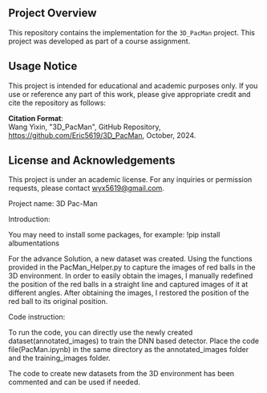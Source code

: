 ## Project Overview
This repository contains the implementation for the `3D_PacMan` project. This project was developed as part of a course assignment.

## Usage Notice
This project is intended for educational and academic purposes only. If you use or reference any part of this work, please give appropriate credit and cite the repository as follows:

**Citation Format**:  
Wang Yixin, "3D_PacMan", GitHub Repository, https://github.com/Eric5619/3D_PacMan, October, 2024.

## License and Acknowledgements
This project is under an academic license. For any inquiries or permission requests, please contact wyx5619@gmail.com.

Project name: 3D Pac-Man

Introduction:

You may need to install some packages, for example:
!pip install albumentations

For the advance Solution, a new dataset was created. Using the functions provided in the PacMan_Helper.py to capture the images of red balls in the 3D environment. In order to easily obtain the images, I manually redefined the position of the red balls in a straight line and captured images of it at different angles. After obtaining the images, I restored the position of the red ball to its original position.

Code instruction:

To run the code, you can directly use the newly created dataset(annotated_images) to train the DNN based detector. Place the code file(PacMan.ipynb) in the same directory as the annotated_images folder and the training_images folder.

The code to create new datasets from the 3D environment has been commented and can be used if needed.
